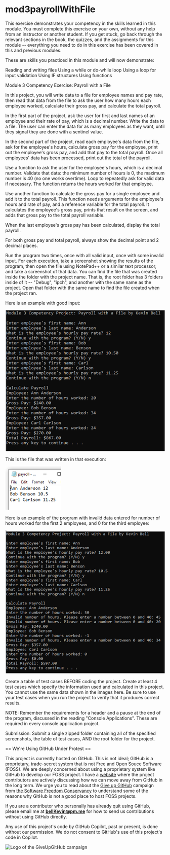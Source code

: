 # mod3payrollWithFile

This exercise demonstrates your competency in the skills learned in this module. You must complete this exercise on your own, without any help from an instructor or another student. If you get stuck, go back through the relevant sections in the book, the quizzes, and the assignments for this module -- everything you need to do in this exercise has been covered in this and previous modules.

These are skills you practiced in this module and will now demonstrate:

Reading and writing files
Using a while or do-while loop
Using a loop for input validation
Using IF structures
Using functions
 

Module 3 Competency Exercise: Payroll with a File

In this project, you will write data to a file for employee names and pay rate, then read that data from the file to ask the user how many hours each employee worked, calculate their gross pay, and calculate the total payroll.

In the first part of the project, ask the user for first and last names of an employee and their rate of pay, which is a decimal number. Write the data to a file. The user can enter the data for as many employees as they want, until they signal they are done with a sentinel value.

In the second part of the project, read each employee's data from the file, ask for the employee's hours, calculate gross pay for the employee, print out the employee's gross pay, and add that pay to the total payroll. Once all employees' data has been processed, print out the total of the payroll.

Use a function to ask the user for the employee's hours, which is a decimal number. Validate that data: the minimum number of hours is 0, the maximum number is 40 (no one works overtime). Loop to repeatedly ask for valid data if necessary. The function returns the hours worked for that employee.

Use another function to calculate the gross pay for a single employee and add it to the total payroll. This function needs arguments for the employee's hours and rate of pay, and a reference variable for the total payroll. It calculates the employee's gross pay, prints that result on the screen, and adds that gross pay to the total payroll variable.  

When the last employee's gross pay has been calculated, display the total payroll.

For both gross pay and total payroll, always show the decimal point and 2 decimal places.

Run the program two times, once with all valid input, once with some invalid input. For each execution, take a screenshot showing the results of the program, then open the file using NotePad++ or a similar text processor, and take a screenshot of that data. You can find the file that was created inside the folder with the project name. That is, the root folder has 3 folders inside of it -- "Debug", "ipch", and another with the same name as the project. Open that folder with the same name to find the file created when the project ran.

Here is an example with good input:

![1](https://github.com/bell-kevin/mod3payrollWithFile/blob/main/mod3.PNG)

This is the file that was written in that execution:

![File written in program](https://github.com/bell-kevin/mod3payrollWithFile/blob/main/mod3txt.PNG)

Here is an example of the program with invalid data entered for number of hours worked for the first 2 employees, and 0 for the third employee:

 ![M3 Competency bad](https://github.com/bell-kevin/mod3payrollWithFile/blob/main/mod3bad.PNG)

Create a table of test cases BEFORE coding the project. Create at least 4 test cases which specify the information used and calculated in this project. You cannot use the same data shown in the images here. Be sure to use your test cases when you run the project to verify that it produces correct results.

 

NOTE: Remember the requirements for a header and a pause at the end of the program, discussed in the reading "Console Applications". These are required in every console application project.

Submission: Submit a single zipped folder containing all of the specified screenshots, the table of test cases,  AND the root folder for the project.

== We're Using GitHub Under Protest ==

This project is currently hosted on GitHub.  This is not ideal; GitHub is a
proprietary, trade-secret system that is not Free and Open Souce Software
(FOSS).  We are deeply concerned about using a proprietary system like GitHub
to develop our FOSS project. I have a [website](https://bellKevin.me) where the
project contributors are actively discussing how we can move away from GitHub
in the long term.  We urge you to read about the [Give up GitHub](https://GiveUpGitHub.org) campaign 
from [the Software Freedom Conservancy](https://sfconservancy.org) to understand some of the reasons why GitHub is not 
a good place to host FOSS projects.

If you are a contributor who personally has already quit using GitHub, please
email me at **bellKevin@pm.me** for how to send us contributions without
using GitHub directly.

Any use of this project's code by GitHub Copilot, past or present, is done
without our permission.  We do not consent to GitHub's use of this project's
code in Copilot.

![Logo of the GiveUpGitHub campaign](https://sfconservancy.org/img/GiveUpGitHub.png)
